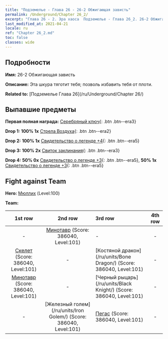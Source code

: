 ```yaml
---
title: "Подземелье - Глава 26 - 26-2 Обжигающая зависть"
permalink: /Underground/Chapter 26_2/
excerpt: "Глава 26 - 2. Эра хаоса  Подземелье - Глава 26_2. 26-2 Обжигающая зависть"
last_modified_at: 2021-04-21
locale: ru
ref: "Chapter 26_2.md"
toc: false
classes: wide
---
```


## Подробности

 **Имя:** 26-2 Обжигающая зависть

 **Описание:** Эта шкура тяготит тебя; позволь избавить тебя от плоти.

 **Related to:** [Подземелье Глава 26](/ru/Underground/Chapter 26/)

## Выпавшие предметы

 **Первая полная награда:** [Серебряный ключ](/ru/Items/con_693/){: .btn .btn--era3}

 **Drop 1:** **100% 1x** [Стрела Воздуха](/ru/Items/her_449/){: .btn .btn--era2}

 **Drop 2:** **100% 1x** [Свидетельство о легенде +4](/ru/Items/mat_95/){: .btn .btn--era5}

 **Drop 3:** **100% 2x** [Свиток заклинания](/ru/Items/con_694/){: .btn .btn--era3}

 **Drop 4:** **50% 0x** [Свидетельство о легенде +3](/ru/Items/mat_88/){: .btn .btn--era5}, **50% 1x** [Свидетельство о легенде +3](/ru/Items/mat_88/){: .btn .btn--era5}


## Fight against Team
 **Hero:** [Мюллих](/ru/heroes/Mullich/) (Level:100)

 **Team:**


  | 1st row | 2nd row | 3rd row | 4th row |
  |:----:|:----:|:----|:----:|
  | - | [Минотавр](/ru/units/Minotaur/) (Score: 386040, Level:101)  | - | - |
  | [Скелет](/ru/units/Skeleton/) (Score: 386040, Level:101)  | - | [Костяной дракон](/ru/units/Bone Dragon/) (Score: 386040, Level:101)  | - |
  | [Минотавр](/ru/units/Minotaur/) (Score: 386040, Level:101)  | - | [Черный рыцарь](/ru/units/Black Knight/) (Score: 386040, Level:101)  | - |
  | - | [Железный голем](/ru/units/Iron Golem/) (Score: 386040, Level:101)  | [Пегас](/ru/units/Pegasus/) (Score: 386040, Level:101)  | - |



